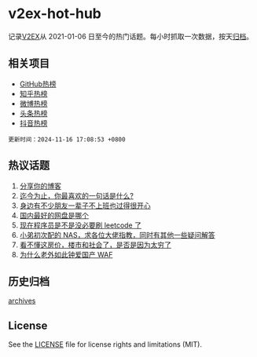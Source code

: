 # v2ex-hot-hub

 记录[V2EX](https://www.v2ex.com/)从 2021-01-06 日至今的热门话题。每小时抓取一次数据，按天[归档](archives)。
 
 ## 相关项目

- [GitHub热榜](https://github.com/lonnyzhang423/github-hot-hub)
- [知乎热榜](https://github.com/lonnyzhang423/zhihu-hot-hub)
- [微博热榜](https://github.com/lonnyzhang423/weibo-hot-hub)
- [头条热榜](https://github.com/lonnyzhang423/toutiao-hot-hub)
- [抖音热榜](https://github.com/lonnyzhang423/douyin-hot-hub)


 `更新时间：2024-11-16 17:08:53 +0800`

## 热议话题

1. [分享你的博客](https://www.v2ex.com/t/1089949)
1. [迄今为止，你最喜欢的一句话是什么?](https://www.v2ex.com/t/1089952)
1. [身边有不少朋友一辈子不上班也过得很开心](https://www.v2ex.com/t/1090009)
1. [国内最好的网盘是哪个](https://www.v2ex.com/t/1090030)
1. [现在程序员是不是没必要刷 leetcode 了](https://www.v2ex.com/t/1090040)
1. [小弟初次配的 NAS，求各位大佬指教，同时有其他一些疑问解答](https://www.v2ex.com/t/1089904)
1. [看不懂这房价，楼市和社会了，是否是因为太穷了](https://www.v2ex.com/t/1089919)
1. [为什么老外如此钟爱国产 WAF](https://www.v2ex.com/t/1089945)

## 历史归档

[archives](archives)

## License

See the [LICENSE](LICENSE) file for license rights and limitations (MIT).
